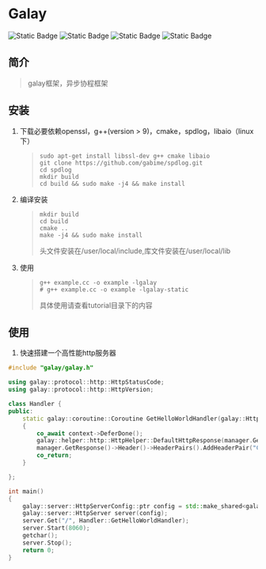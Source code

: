 
# Galay

![Static Badge](https://img.shields.io/badge/License-MIT-yellow)
![Static Badge](https://img.shields.io/badge/Language-C%2B%2B-red%20) 
![Static Badge](https://img.shields.io/badge/Platfrom-Linux%20Mac-red)
![Static Badge](https://img.shields.io/badge/Architecture-x86%20x64-8A2BE2)

## 简介

> galay框架，异步协程框架

## 安装

1. 下载必要依赖openssl，g++(version > 9)，cmake，spdlog，libaio（linux下）
    >```shell
    > sudo apt-get install libssl-dev g++ cmake libaio 
    > git clone https://github.com/gabime/spdlog.git
    > cd spdlog
    > mkdir build
    > cd build && sudo make -j4 && make install
    >```

2. 编译安装
    > ```shell
    > mkdir build
    > cd build
    > cmake ..
    > make -j4 && sudo make install
    >```
    > 头文件安装在/user/local/include,库文件安装在/user/local/lib

3. 使用
    > ```shell
    > g++ example.cc -o example -lgalay
    > # g++ example.cc -o example -lgalay-static
    > ```
    > 具体使用请查看tutorial目录下的内容

## 使用

1. 快速搭建一个高性能http服务器
``` c++
#include "galay/galay.h"

using galay::protocol::http::HttpStatusCode;
using galay::protocol::http::HttpVersion;   

class Handler {
public:
    static galay::coroutine::Coroutine GetHelloWorldHandler(galay::HttpConnectionManager manager, galay::coroutine::RoutineContext::ptr context) 
    {
        co_await context->DeferDone();
        galay::helper::http::HttpHelper::DefaultHttpResponse(manager.GetResponse(), HttpVersion::Http_Version_1_1 , HttpStatusCode::OK_200, "text/html", "<html> <h1> Hello World </h1> </html>");
        manager.GetResponse()->Header()->HeaderPairs().AddHeaderPair("Connection", "close");
        co_return;
    }

};

int main()
{
    galay::server::HttpServerConfig::ptr config = std::make_shared<galay::server::HttpServerConfig>();
    galay::server::HttpServer server(config);
    server.Get("/", Handler::GetHelloWorldHandler);
    server.Start(8060);
    getchar();
    server.Stop();
    return 0;
}
```